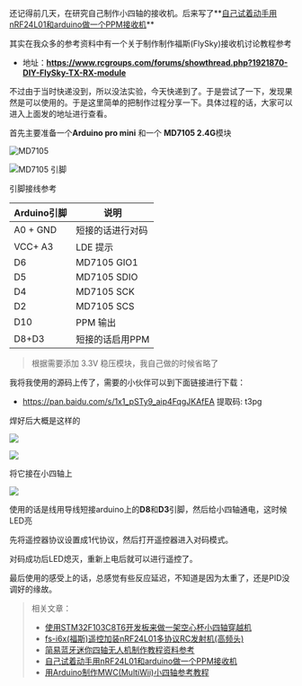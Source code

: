 
还记得前几天，在研究自己制作小四轴的接收机。后来写了**[自己试着动手用nRF24L01和arduino做一个PPM接收机](https://www.jianshu.com/p/b05e97164eb1)**

其实在我众多的参考资料中有一个关于制作制作福斯(FlySky)接收机讨论教程参考
- 地址：**https://www.rcgroups.com/forums/showthread.php?1921870-DIY-FlySky-TX-RX-module**

不过由于当时快递没到，所以没法实验，今天快递到了。于是尝试了一下，发现果然是可以使用的。于是这里简单的把制作过程分享一下。具体过程的话，大家可以进入上面发的地址进行查看。

首先主要准备一个**Arduino pro mini** 和一个 **MD7105 2.4G**模块

![MD7105](https://upload-images.jianshu.io/upload_images/2675631-bc7c98a5304827d0.png?imageMogr2/auto-orient/strip%7CimageView2/2/w/1240)



![MD7105 引脚](https://upload-images.jianshu.io/upload_images/2675631-a46afeb2d6531e74.jpg?imageMogr2/auto-orient/strip%7CimageView2/2/w/1240)

引脚接线参考

|Arduino引脚|说明|
|-|-|
|A0 + GND |短接的话进行对码|
|VCC+ A3 |LDE 提示|
|  D6|MD7105 GIO1|
|  D5|MD7105 SDIO |
 | D4 |MD7105 SCK |
|   D2|MD7105 SCS|
| D10 |PPM 输出|
|D8+D3 |短接的话启用PPM|

> 根据需要添加 3.3V 稳压模块，我自己做的时候省略了

我将我使用的源码上传了，需要的小伙伴可以到下面链接进行下载：
- https://pan.baidu.com/s/1x1_pSTy9_aip4FqgJKAfEA 提取码: t3pg

焊好后大概是这样的

![](https://upload-images.jianshu.io/upload_images/2675631-c2f287dfd80cd9c3.png?imageMogr2/auto-orient/strip%7CimageView2/2/w/1240)

![](https://upload-images.jianshu.io/upload_images/2675631-de7391ad00a89330.png?imageMogr2/auto-orient/strip%7CimageView2/2/w/1240)

将它接在小四轴上

![](https://upload-images.jianshu.io/upload_images/2675631-b5df46faa6a314ac.png?imageMogr2/auto-orient/strip%7CimageView2/2/w/1240)

使用的话是线用导线短接arduino上的**D8**和**D3**引脚，然后给小四轴通电，这时候LED亮

先将遥控器协议设置成1代协议，然后打开遥控器进入对码模式。

对码成功后LED熄灭，重新上电后就可以进行遥控了。

最后使用的感受上的话，总感觉有些反应延迟，不知道是因为太重了，还是PID没调好的缘故。

> 相关文章：
> - [使用STM32F103C8T6开发板来做一架空心杯小四轴穿越机](https://www.jianshu.com/p/e5c6d30dec51)
> - [fs-i6x(福斯)遥控加装nRF24L01多协议RC发射机(高频头)](https://www.jianshu.com/p/d6d009f6a112)
> - [简易蓝牙迷你四轴无人机制作教程资料参考](https://www.jianshu.com/p/67c8efa1a906)
> - [自己试着动手用nRF24L01和arduino做一个PPM接收机](https://www.jianshu.com/p/b05e97164eb1)
> - [用Arduino制作MWC(MultiWii)小四轴参考教程](https://www.jianshu.com/p/e7e344cb7844)

